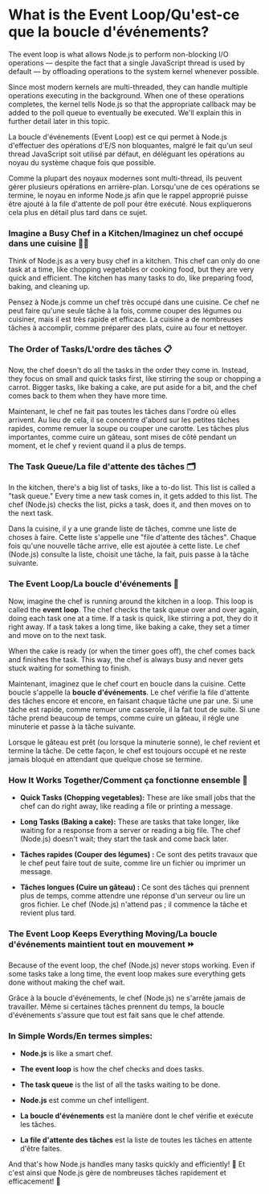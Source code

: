 # What is the Event Loop/Qu'est-ce que la boucle d'événements?

The event loop is what allows Node.js to perform non-blocking I/O operations — despite the fact that a single 
JavaScript thread is used by default — by offloading operations to the system kernel whenever possible.

Since most modern kernels are multi-threaded, they can handle multiple operations executing in the background. 
When one of these operations completes, the kernel tells Node.js so that the appropriate callback may be added 
to the poll queue to eventually be executed. We'll explain this in further detail later in this topic.


La boucle d'événements (Event Loop) est ce qui permet à Node.js d'effectuer des opérations d'E/S non bloquantes, malgré le fait qu'un seul thread JavaScript soit utilisé par défaut, en déléguant les opérations au noyau du système chaque fois que possible.

Comme la plupart des noyaux modernes sont multi-thread, ils peuvent gérer plusieurs opérations en arrière-plan. Lorsqu'une de ces opérations se termine, le noyau en informe Node.js afin que le rappel approprié puisse être ajouté à la file d'attente de poll pour être exécuté. Nous expliquerons cela plus en détail plus tard dans ce sujet.


### Imagine a Busy Chef in a Kitchen/Imaginez un chef occupé dans une cuisine 🧑‍🍳

Think of Node.js as a very busy chef in a kitchen. This chef can only do one task at a time, like chopping vegetables or cooking food, but they are very quick and efficient. The kitchen has many tasks to do, like preparing food, baking, and cleaning up.

Pensez à Node.js comme un chef très occupé dans une cuisine. Ce chef ne peut faire qu'une seule tâche à la fois, comme couper des légumes ou cuisiner, mais il est très rapide et efficace. La cuisine a de nombreuses tâches à accomplir, comme préparer des plats, cuire au four et nettoyer.


### The Order of Tasks/L'ordre des tâches 📋

Now, the chef doesn't do all the tasks in the order they come in. Instead, they focus on small and quick tasks first, like stirring the soup or chopping a carrot. Bigger tasks, like baking a cake, are put aside for a bit, and the chef comes back to them when they have more time.

Maintenant, le chef ne fait pas toutes les tâches dans l'ordre où elles arrivent. Au lieu de cela, il se concentre d'abord sur les petites tâches rapides, comme remuer la soupe ou couper une carotte. Les tâches plus importantes, comme cuire un gâteau, sont mises de côté pendant un moment, et le chef y revient quand il a plus de temps.


### The Task Queue/La file d'attente des tâches 🗂️

In the kitchen, there's a big list of tasks, like a to-do list. This list is called a "task queue." Every time a new task comes in, it gets added to this list. The chef (Node.js) checks the list, picks a task, does it, and then moves on to the next task.

Dans la cuisine, il y a une grande liste de tâches, comme une liste de choses à faire. Cette liste s'appelle une "file d'attente des tâches". Chaque fois qu'une nouvelle tâche arrive, elle est ajoutée à cette liste. Le chef (Node.js) consulte la liste, choisit une tâche, la fait, puis passe à la tâche suivante.


### The Event Loop/La boucle d'événements 🔄

Now, imagine the chef is running around the kitchen in a loop. This loop is called the **event loop**. The chef checks the task queue over and over again, doing each task one at a time. If a task is quick, like stirring a pot, they do it right away. If a task takes a long time, like baking a cake, they set a timer and move on to the next task.

When the cake is ready (or when the timer goes off), the chef comes back and finishes the task. This way, the chef is always busy and never gets stuck waiting for something to finish.

Maintenant, imaginez que le chef court en boucle dans la cuisine. Cette boucle s'appelle la **boucle d'événements**. Le chef vérifie la file d'attente des tâches encore et encore, en faisant chaque tâche une par une. Si une tâche est rapide, comme remuer une casserole, il la fait tout de suite. Si une tâche prend beaucoup de temps, comme cuire un gâteau, il règle une minuterie et passe à la tâche suivante.

Lorsque le gâteau est prêt (ou lorsque la minuterie sonne), le chef revient et termine la tâche. De cette façon, le chef est toujours occupé et ne reste jamais bloqué en attendant que quelque chose se termine.


### How It Works Together/Comment ça fonctionne ensemble 🤝

- **Quick Tasks (Chopping vegetables):** These are like small jobs that the chef can do right away, like reading a file or printing a message.
- **Long Tasks (Baking a cake):** These are tasks that take longer, like waiting for a response from a server or reading a big file. The chef (Node.js) doesn't wait; they start the task and come back later.

- **Tâches rapides (Couper des légumes) :** Ce sont des petits travaux que le chef peut faire tout de suite, comme lire un fichier ou imprimer un message.
- **Tâches longues (Cuire un gâteau) :** Ce sont des tâches qui prennent plus de temps, comme attendre une réponse d'un serveur ou lire un gros fichier. Le chef (Node.js) n'attend pas ; il commence la tâche et revient plus tard.



### The Event Loop Keeps Everything Moving/La boucle d'événements maintient tout en mouvement ⏩

Because of the event loop, the chef (Node.js) never stops working. Even if some tasks take a long time, the event loop makes sure everything gets done without making the chef wait.

Grâce à la boucle d'événements, le chef (Node.js) ne s'arrête jamais de travailler. Même si certaines tâches prennent du temps, la boucle d'événements s'assure que tout est fait sans que le chef attende.


### In Simple Words/En termes simples:

- **Node.js** is like a smart chef.
- **The event loop** is how the chef checks and does tasks.
- **The task queue** is the list of all the tasks waiting to be done.

- **Node.js** est comme un chef intelligent.
- **La boucle d'événements** est la manière dont le chef vérifie et exécute les tâches.
- **La file d'attente des tâches** est la liste de toutes les tâches en attente d'être faites.

And that's how Node.js handles many tasks quickly and efficiently! 🌟
Et c'est ainsi que Node.js gère de nombreuses tâches rapidement et efficacement! 🌟

